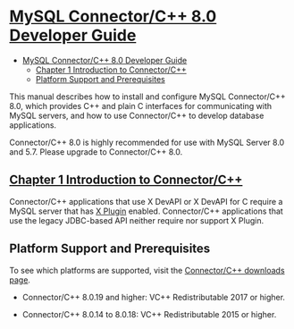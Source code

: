 # [MySQL Connector/C++ 8.0 Developer Guide](https://dev.mysql.com/doc/connector-cpp/8.0/en/)

- [MySQL Connector/C++ 8.0 Developer Guide](#mysql-connectorc-80-developer-guide)
  - [Chapter 1 Introduction to Connector/C++](#chapter-1-introduction-to-connectorc)
  - [Platform Support and Prerequisites](#platform-support-and-prerequisites)

This manual describes how to install and configure MySQL Connector/C++ 8.0, which provides C++ and plain C interfaces for communicating with MySQL servers, and how to use Connector/C++ to develop database applications.

Connector/C++ 8.0 is highly recommended for use with MySQL Server 8.0 and 5.7. Please upgrade to Connector/C++ 8.0.

## [Chapter 1 Introduction to Connector/C++](https://dev.mysql.com/doc/connector-cpp/8.0/en/connector-cpp-introduction.html)

Connector/C++ applications that use X DevAPI or X DevAPI for C require a MySQL server that has [X Plugin](https://dev.mysql.com/doc/refman/8.0/en/x-plugin.html) enabled. Connector/C++ applications that use the legacy JDBC-based API neither require nor support X Plugin.

## Platform Support and Prerequisites

To see which platforms are supported, visit the [Connector/C++ downloads page](https://dev.mysql.com/downloads/connector/cpp/).

- Connector/C++ 8.0.19 and higher: VC++ Redistributable 2017 or higher.

- Connector/C++ 8.0.14 to 8.0.18: VC++ Redistributable 2015 or higher.
